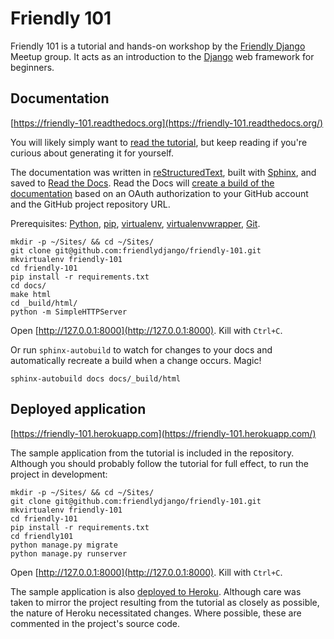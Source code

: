 # Friendly 101

Friendly 101 is a tutorial and hands-on workshop by the [Friendly Django](https://friendlydjango.org/) Meetup group. It acts as an introduction to the [Django](https://www.djangoproject.com/) web framework for beginners.

## Documentation

[https://friendly-101.readthedocs.org](https://friendly-101.readthedocs.org/)

You will likely simply want to [read the tutorial](https://friendly-101.readthedocs.org/), but keep reading if you're curious about generating it for yourself.

The documentation was written in [reStructuredText](http://docutils.sourceforge.net/rst.html), built with [Sphinx](http://sphinx-doc.org/), and saved to [Read the Docs](https://readthedocs.org/). Read the Docs will [create a build of the documentation](https://read-the-docs.readthedocs.org/en/latest/getting_started.html#import-your-docs) based on an OAuth authorization to your GitHub account and the GitHub project repository URL.

Prerequisites: [Python](https://www.python.org/), [pip](https://pip.pypa.io/), [virtualenv](http://virtualenv.readthedocs.org/), [virtualenvwrapper](http://virtualenvwrapper.readthedocs.org/), [Git](http://git-scm.com/).

```
mkdir -p ~/Sites/ && cd ~/Sites/
git clone git@github.com:friendlydjango/friendly-101.git
mkvirtualenv friendly-101
cd friendly-101
pip install -r requirements.txt
cd docs/
make html
cd _build/html/
python -m SimpleHTTPServer
```

Open [http://127.0.0.1:8000](http://127.0.0.1:8000). Kill with `Ctrl+C`.

Or run `sphinx-autobuild` to watch for changes to your docs and automatically recreate a build when a change occurs. Magic!

```
sphinx-autobuild docs docs/_build/html
```

## Deployed application

[https://friendly-101.herokuapp.com](https://friendly-101.herokuapp.com/)

The sample application from the tutorial is included in the repository. Although you should probably follow the tutorial for full effect, to run the project in development:

```
mkdir -p ~/Sites/ && cd ~/Sites/
git clone git@github.com:friendlydjango/friendly-101.git
mkvirtualenv friendly-101
cd friendly-101
pip install -r requirements.txt
cd friendly101
python manage.py migrate
python manage.py runserver
```

Open [http://127.0.0.1:8000](http://127.0.0.1:8000). Kill with `Ctrl+C`.

The sample application is also [deployed to Heroku](https://friendly-101.herokuapp.com/). Although care was taken to mirror the project resulting from the tutorial as closely as possible, the nature of Heroku necessitated changes. Where possible, these are commented in the project's source code.
